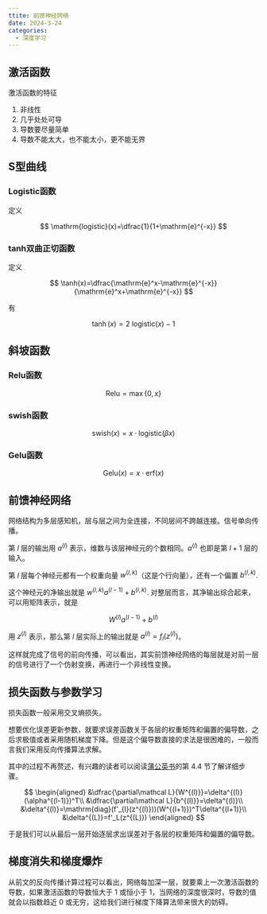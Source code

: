 ```yaml
---
ttite: 前馈神经网络
date: 2024-3-24
categories:
  - 深度学习
---
```


## 激活函数

激活函数的特征

1. 非线性
2. 几乎处处可导
3. 导数要尽量简单
4. 导数不能太大，也不能太小，更不能无界

## S型曲线

### Logistic函数

定义

$$
\mathrm{logistic}(x)=\dfrac{1}{1+\mathrm{e}^{-x}}
$$

### tanh双曲正切函数

定义

$$
\tanh(x)=\dfrac{\mathrm{e}^x-\mathrm{e}^{-x}}{\mathrm{e}^x+\mathrm{e}^{-x}}
$$

有

$$
\tanh(x)=2\ \mathrm{logistic}(x)-1
$$

## 斜坡函数

### Relu函数

$$
\mathrm{Relu}=\max\{0,x\}
$$

### swish函数

$$
\mathrm{swish}(x)=x\cdot \mathrm{logistic}(\beta x)
$$

### Gelu函数

$$
\mathrm{Gelu}(x)=x\cdot \mathrm{erf}(x)
$$

## 前馈神经网络

网络结构为多层感知机，层与层之间为全连接，不同层间不跨越连接。信号单向传播。

第 $l$ 层的输出用 $a^{(l)}$ 表示，维数与该层神经元的个数相同。$a^{(l)}$ 也即是第 $l+1$ 层的输入。

第 $l$ 层每个神经元都有一个权重向量 $w^{(l,k)}$（这是个行向量），还有一个偏置 $b^{(l,k)}$.

这个神经元的净输出就是 $w^{(l,k)}a^{(l-1)}+b^{(l,k)}$. 对整层而言，其净输出综合起来，可以用矩阵表示，就是

$$
W^{(l)}a^{(l-1)}+b^{(l)}
$$

用 $z^{(l)}$ 表示，那么第 $l$ 层实际上的输出就是 $a^{(l)}=f_l(z^{(l)})$。

这样就完成了信号的前向传播，可以看出，其实前馈神经网络的每层就是对前一层的信号进行了一个仿射变换，再进行一个非线性变换。

## 损失函数与参数学习

损失函数一般采用交叉熵损失。

想要优化误差更新参数，就要求误差函数关于各层的权重矩阵和偏置的偏导数，之后求极值或者采用随机梯度下降。但是这个偏导数直接的求法是很困难的，一般而言我们采用反向传播算法求解。

其中的过程不再赘述，有兴趣的读者可以阅读[蒲公英书](https://nndl.github.io/nndl-book.pdf)的第 4.4 节了解详细步骤。

$$
\begin{aligned}
&\dfrac{\partial\mathcal L}{W^{(l)}}=\delta^{(l)}(\alpha^{(l-1)})^T\\
&\dfrac{\partial\mathcal L}{b^{(l)}}=\delta^{(l)}\\
&\delta^{(l)}=\mathrm{diag}(f'_{l}(z^{(l)}))(W^{(l+1)})^T\delta^{(l+1)}\\
&\delta^{(L)}=f'_L(z^{(L)})
\end{aligned}
$$

于是我们可以从最后一层开始逐层求出误差对于各层的权重矩阵和偏置的偏导数。

## 梯度消失和梯度爆炸

从前文的反向传播计算过程可以看出，网络每加深一层，就要乘上一次激活函数的导数，如果激活函数的导数恒大于 1 或恒小于 1，当网络的深度很深时，导数的值就会以指数趋近 0 或无穷，这给我们进行梯度下降算法带来很大的妨碍。
